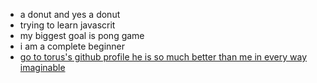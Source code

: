 - a donut and yes a donut
- trying to learn javascrit
- my biggest goal is pong game
- i am a complete beginner
- [go to torus's github profile he is so much better than me in every way imaginable](https://github.com/T-O-R-U-S)

<!---
donutdellsprinkles/donutdellsprinkles is a ✨ special ✨ repository because its `README.md` (this file) appears on your GitHub profile.
You can click the Preview link to take a look at your changes.
--->
